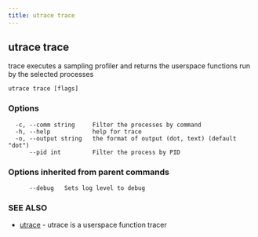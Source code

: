 ```yaml
---
title: utrace trace
---	
```


## utrace trace

trace executes a sampling profiler and returns the userspace functions run by the selected processes

```
utrace trace [flags]
```

### Options

```
  -c, --comm string     Filter the processes by command
  -h, --help            help for trace
  -o, --output string   the format of output (dot, text) (default "dot")
      --pid int         Filter the process by PID
```

### Options inherited from parent commands

```
      --debug   Sets log level to debug
```

### SEE ALSO

* [utrace](README.md)	 - utrace is a userspace function tracer


